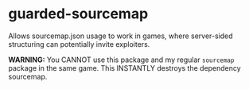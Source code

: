 # guarded-sourcemap
Allows sourcemap.json usage to work in games, where server-sided structuring can potentially invite exploiters.

**WARNING:** You CANNOT use this package and my regular `sourcemap` package in the same game.
This INSTANTLY destroys the dependency sourcemap.